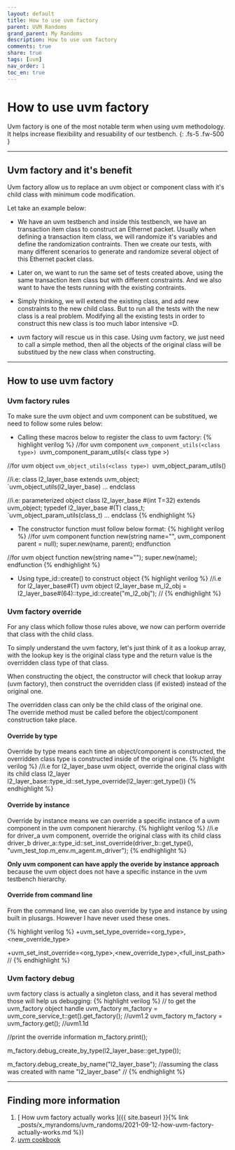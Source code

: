 ```yaml
---
layout: default
title: How to use uvm factory
parent: UVM Randoms
grand_parent: My Randoms
description: How to use uvm factory
comments: true
share: true
tags: [uvm]
nav_order: 1
toc_en: true
---
```


# How to use uvm factory
Uvm factory is one of the most notable term when using uvm methodology.
It helps increase flexibility and resuability of our testbench.
{: .fs-5 .fw-500 }

---
## Uvm factory and it's benefit
Uvm factory allow us to replace an uvm object or component class with it's child class with minimum code modification.

Let take an example below:
* We have an uvm testbench and inside this testbench, we have an transaction item class to construct an Ethernet packet.
Usually when defining a transaction item class, we will randomize it's variables and define the randomization contraints.
Then we create our tests, with many different scenarios to generate and randomize several object of this Ethernet packet class.

* Later on, we want to run the same set of tests created above, using the same transaction item class but with different constraints.
And we also want to have the tests running with the existing contraints.

* Simply thinking, we will extend the existing class, and add new constraints to the new child class.
But to run all the tests with the new class is a real problem.
Modifying all the existing tests in order to construct this new class is too much labor intensive =D.

* uvm factory will rescue us in this case.
Using uvm factory, we just need to call a simple method,
then all the objects of the original class will be substitued by the new class when constructing.

---

## How to use uvm factory

### Uvm factory rules
To make sure the uvm object and uvm component can be substitued, we need to follow some rules below:
* Calling these macros below to register the class to uvm factory:
{% highlight verilog %}
//for uvm component
`uvm_component_utils(<class type>)
`uvm_component_param_utils(< class type >)

//for uvm object
`uvm_object_utils(<class type>)
`uvm_object_param_utils(<class type>)

//i.e:
class l2_layer_base extends uvm_object;
   `uvm_object_utils(l2_layer_base)
   ...
endclass

//i.e: parameterized object
class l2_layer_base #(int T=32) extends uvm_object;
   typedef l2_layer_base #(T) class_t;
   `uvm_object_param_utils(class_t)
   ...
endclass
{% endhighlight %}

* The constructor function must follow below format:
{% highlight verilog %}
//for uvm component
   function new(string name="<class name>", uvm_component parent = null);
      super.new(name, parent);
   endfunction

//for uvm object
   function new(string name="<class name>");
      super.new(name);
   endfunction
{% endhighlight %}

* Using type_id::create() to construct object
{% highlight verilog %}
//i.e for l2_layer_base#(T) uvm object
   l2_layer_base m_l2_obj = l2_layer_base#(64)::type_id::create("m_l2_obj");
//
{% endhighlight %}

### Uvm factory override
For any class which follow those rules above, we now can perform override that class with the child class.

To simply understand the uvm factory, let's just think of it as a lookup array,
with the lookup key is the original class type and the return value is the overridden class type of that class.

When constructing the object, the constructor will check that lookup array (uvm factory),
then construct the overridden class (if existed) instead of the original one.

<div class="code-highlight" markdown="1" >
The overridden class can only be the child class of the original one. <br>
The override method must be called before the object/component construction take place.
</div>


#### Override by type
Override by type means each time an object/component is constructed, the overridden class type is constructed inside of the original one.
{% highlight verilog %}
//i.e for l2_layer_base uvm object, override the original class with its child class l2_layer
   l2_layer_base::type_id::set_type_override(l2_layer::get_type())
{% endhighlight %}


#### Override by instance
Override by instance means we can override a specific instance of a uvm component in the uvm component hierarchy.
{% highlight verilog %}
//i.e for driver_a uvm component, override the original class with its child class driver_b
   driver_a::type_id::set_inst_override(driver_b::get_type(), "uvm_test_top.m_env.m_agent.m_driver");
{% endhighlight %}

**Only uvm component can have apply the overide by instance approach**
because the uvm object does not have a specific instance in the uvm testbench hierarchy.

#### Override from command line
From the command line, we can also override by type and instance by using built in plusargs.
However I have never used these ones.

{% highlight verilog %}
+uvm_set_type_override=<org_type>,<new_override_type>

+uvm_set_inst_override=<org_type>,<new_override_type>,<full_inst_path>
//
{% endhighlight %}

### Uvm factory debug
uvm factory class is actually a singleton class, and it has several method those will help us debugging:
{% highlight verilog %}
// to get the uvm_factory object handle
uvm_factory m_factory = uvm_core_service_t::get().get_factory(); //uvm1.2
uvm_factory m_factory = uvm_factory.get();  //uvm1.1d

//print the override information
m_factory.print();

m_factory.debug_create_by_type(l2_layer_base::get_type());

m_factory.debug_create_by_name("l2_layer_base"); //assuming the class was created with name "l2_layer_base"
//
{% endhighlight %}

---

## Finding more information
1. [ How uvm factory actually works ]({{ site.baseurl }}{% link _posts/x_myrandoms/uvm_randoms/2021-09-12-how-uvm-factory-actually-works.md %})
1. [ uvm cookbook ](https://verificationacademy.com/cookbook/factory)


